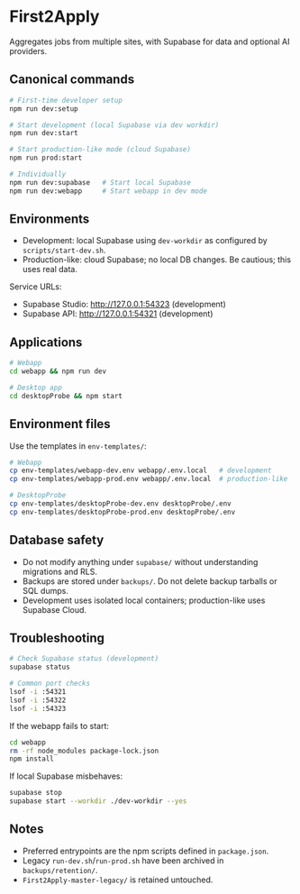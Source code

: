 # First2Apply

Aggregates jobs from multiple sites, with Supabase for data and optional AI providers.

## Canonical commands

```bash
# First-time developer setup
npm run dev:setup

# Start development (local Supabase via dev workdir)
npm run dev:start

# Start production-like mode (cloud Supabase)
npm run prod:start

# Individually
npm run dev:supabase   # Start local Supabase
npm run dev:webapp     # Start webapp in dev mode
```

## Environments

- Development: local Supabase using `dev-workdir` as configured by `scripts/start-dev.sh`.
- Production-like: cloud Supabase; no local DB changes. Be cautious; this uses real data.

Service URLs:
- Supabase Studio: http://127.0.0.1:54323 (development)
- Supabase API: http://127.0.0.1:54321 (development)

## Applications

```bash
# Webapp
cd webapp && npm run dev

# Desktop app
cd desktopProbe && npm start
```

## Environment files

Use the templates in `env-templates/`:

```bash
# Webapp
cp env-templates/webapp-dev.env webapp/.env.local   # development
cp env-templates/webapp-prod.env webapp/.env.local  # production-like

# DesktopProbe
cp env-templates/desktopProbe-dev.env desktopProbe/.env
cp env-templates/desktopProbe-prod.env desktopProbe/.env
```

## Database safety

- Do not modify anything under `supabase/` without understanding migrations and RLS.
- Backups are stored under `backups/`. Do not delete backup tarballs or SQL dumps.
- Development uses isolated local containers; production-like uses Supabase Cloud.

## Troubleshooting

```bash
# Check Supabase status (development)
supabase status

# Common port checks
lsof -i :54321
lsof -i :54322
lsof -i :54323
```

If the webapp fails to start:
```bash
cd webapp
rm -rf node_modules package-lock.json
npm install
```

If local Supabase misbehaves:
```bash
supabase stop
supabase start --workdir ./dev-workdir --yes
```

## Notes

- Preferred entrypoints are the npm scripts defined in `package.json`.
- Legacy `run-dev.sh`/`run-prod.sh` have been archived in `backups/retention/`.
- `First2Apply-master-legacy/` is retained untouched.